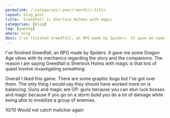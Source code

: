 ```yaml
---
permalink: /:categories/:year/:month//:title
layout: blog_post
title:  Greedfall is Sherlock Holmes with magic
categories: [blog]
tag: [gaming]
where: blog
desc: I've finished Greedfall, an RPG made by Spiders. It gave me some Dragon Age vibes with its mechanics regarding the story and the companions. The reason I am saying Greedfall is Sherlock Holms with magic is that lots of quest involve invastigating something.
---
```

I've finished Greedfall, an RPG made by *Spiders*. It gave me some Dragon Age vibes with its mechanics regarding the story and the companions. The reason I am saying Greedfall is Sherlock Holms with magic is that lots of quest involve invastigating something.

Overall I liked this game. There are some graphic bugs but I've got over them. The only thing I would say they should have worked more on is balancing. Guns and magic are OP: guns because you can stun luck bosses and magic because if you go on a storm build you do a lot of damage while being able to imobilize a group of enemies.


10/10 Would not catch malichor again